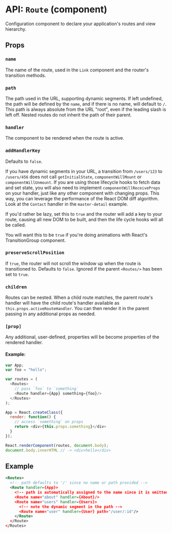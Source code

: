 API: `Route` (component)
=========================

Configuration component to declare your application's routes and view hierarchy.

Props
-----

### `name`

The name of the route, used in the `Link` component and the router's
transition methods.

### `path`

The path used in the URL, supporting dynamic segments. If left
undefined, the path will be defined by the `name`, and if there is no
name, will default to `/`. This path is always absolute from the URL
"root", even if the leading slash is left off. Nested routes do not
inherit the path of their parent.

### `handler`

The component to be rendered when the route is active.

### `addHandlerKey`

Defaults to `false`.

If you have dynamic segments in your URL, a transition from `/users/123`
to `/users/456` does not call `getInitialState`, `componentWillMount` or
`componentWillUnmount`. If you are using those lifecycle hooks to fetch
data and set state, you will also need to implement
`componentWillReceiveProps` on your handler, just like any other
component with changing props. This way, you can leverage the
performance of the React DOM diff algorithm. Look at the `Contact`
handler in the `master-detail` example.

If you'd rather be lazy, set this to `true` and the router will add a
key to your route, causing all new DOM to be built, and then the life
cycle hooks will all be called.

You will want this to be `true` if you're doing animations with React's
TransitionGroup component.

### `preserveScrollPosition`

If `true`, the router will not scroll the window up when the route is
transitioned to. Defaults to `false`. Ignored if the parent `<Routes/>`
has been set to `true`.

### `children`

Routes can be nested. When a child route matches, the parent route's
handler will have the child route's handler available as
`this.props.activeRouteHandler`. You can then render it in the parent
passing in any additional props as needed.

### `[prop]`

Any additional, user-defined, properties will be become properties of
the rendered handler.

#### Example:

```js
var App;
var foo = "hello";

var routes = (
  <Routes>
    // pass `foo` to `something`
    <Route handler={App} something={foo}/>
  </Routes>
);

App = React.createClass({
  render: function() {
    // access `something` on props
    return <div>{this.props.something}</div>
  }
});

React.renderComponent(routes, document.body);
document.body.innerHTML // -> <div>hello</div>
```

Example
-------

```xml
<Routes>
  <!-- path defaults to '/' since no name or path provided -->
  <Route handler={App}>
    <!-- path is automatically assigned to the name since it is omitted -->
    <Route name="about" handler={About}/>
    <Route name="users" handler={Users}>
      <!-- note the dynamic segment in the path -->
      <Route name="user" handler={User} path="/user/:id"/>
    </Route>
  </Route>
</Routes>
```


